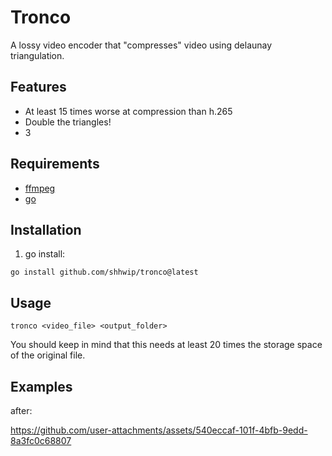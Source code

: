 # Tronco

A lossy video encoder that "compresses" video using delaunay triangulation.


## Features

- At least 15 times worse at compression than h.265
- Double the triangles!
- 3

## Requirements

- [ffmpeg](https://www.ffmpeg.org/download.html)
- [go](https://go.dev/doc/install)

## Installation

1. go install:

`go install github.com/shhwip/tronco@latest`


## Usage

`tronco <video_file> <output_folder>`

You should keep in mind that this needs at least 20 times the storage space of the original file.

## Examples


after:

https://github.com/user-attachments/assets/540eccaf-101f-4bfb-9edd-8a3fc0c68807



